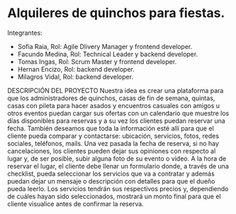 # Alquileres de quinchos para fiestas.

Integrantes:
- Sofia Raia, Rol: Agile Dlivery Manager y frontend developer.
- Facundo Medina, Rol: Technical Leader y backend developer.
- Tomas Ingas, Rol: Scrum Master y frontend developer.
- Hernan Encizo, Rol: backend developer.
- Milagros Vidal, Rol: backend developer.

DESCRIPCIÓN DEL PROYECTO
Nuestra idea es crear una plataforma para que los administradores de quinchos,
casas de fin de semana, quintas, casas con pileta para hacer asados y
encuentros casuales con amigos u otros eventos puedan cargar sus ofertas con
un calendario que muestre los días disponibles para reservas y a su vez los
clientes puedan reservar una fecha. También deseamos que toda la información
esté allí para que el cliente pueda comparar y contactarse: ubicación, servicios,
fotos, redes sociales, teléfonos, mails. Una vez pasada la fecha de reserva, si no
hay cancelaciones, los clientes pueden dejar sus opiniones con respecto al lugar
y, de ser posible, subir alguna foto de su evento o video.
A la hora de reservar el lugar, el cliente debe llenar un formulario donde, a través
de una checklist, pueda seleccionar los servicios que va a contratar y además
puedan dejar un mensaje o descripción con detalles para que el dueño pueda
leerlo. Los servicios tendrán sus respectivos precios y, dependiendo de cuáles
hayan sido seleccionados, mostrará un monto final para que el cliente visualice
antes de confirmar la reserva.
